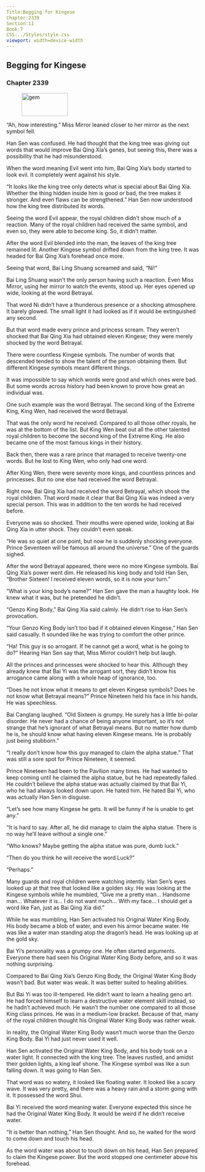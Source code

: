 ```yaml
---
Title:Begging for Kingese 
Chapter:2339 
Section:11 
Book:7 
CSS:../Styles/style.css 
viewport: width=device-width
---
```

  
## Begging for Kingese
### Chapter 2339
  
<figure>
	<img src="../Images/gem.gif" alt="gem" id="gem" width="120" height="60" />
</figure>
  

  
“Ah, how interesting.” Miss Mirror leaned closer to her mirror as the next symbol fell.

Han Sen was confused. He had thought that the king tree was giving out words that would improve Bai Qing Xia’s genes, but seeing this, there was a possibility that he had misunderstood.

When the word meaning Evil went into him, Bai Qing Xia’s body started to look evil. It completely went against his style.

“It looks like the king tree only detects what is special about Bai Qing Xia. Whether the thing hidden inside him is good or bad, the tree makes it stronger. And even flaws can be strengthened.” Han Sen now understood how the king tree distributed its words.

Seeing the word Evil appear, the royal children didn’t show much of a reaction. Many of the royal children had received the same symbol, and even so, they were able to become king. So, it didn’t matter.

After the word Evil blended into the man, the leaves of the king tree remained lit. Another Kingese symbol drifted down from the king tree. It was headed for Bai Qing Xia’s forehead once more.

Seeing that word, Bai Ling Shuang screamed and said, “Ni!”

Bai Ling Shuang wasn’t the only person having such a reaction. Even Miss Mirror, using her mirror to watch the events, stood up. Her eyes opened up wide, looking at the word Betrayal.

That word Ni didn’t have a thunderous presence or a shocking atmosphere. It barely glowed. The small light it had looked as if it would be extinguished any second.

But that word made every prince and princess scream. They weren’t shocked that Bai Qing Xia had obtained eleven Kingese; they were merely shocked by the word Betrayal.

There were countless Kingese symbols. The number of words that descended tended to show the talent of the person obtaining them. But different Kingese symbols meant different things.

It was impossible to say which words were good and which ones were bad. But some words across history had been known to prove how great an individual was.

One such example was the word Betrayal. The second king of the Extreme King, King Wen, had received the word Betrayal.

That was the only word he received. Compared to all those other royals, he was at the bottom of the list. But King Wen beat out all the other talented royal children to become the second king of the Extreme King. He also became one of the most famous kings in their history.

Back then, there was a rare prince that managed to receive twenty-one words. But he lost to King Wen, who only had one word.

After King Wen, there were seventy more kings, and countless princes and princesses. But no one else had received the word Betrayal.

Right now, Bai Qing Xia had received the word Betrayal, which shook the royal children. That word made it clear that Bai Qing Xia was indeed a very special person. This was in addition to the ten words he had received before.

Everyone was so shocked. Their mouths were opened wide, looking at Bai Qing Xia in utter shock. They couldn’t even speak.

“He was so quiet at one point, but now he is suddenly shocking everyone. Prince Seventeen will be famous all around the universe.” One of the guards sighed.

After the word Betrayal appeared, there were no more Kingese symbols. Bai Qing Xia’s power went dim. He released his king body and told Han Sen, “Brother Sixteen! I received eleven words, so it is now your turn.”

“What is your king body’s name?” Han Sen gave the man a haughty look. He knew what it was, but he pretended he didn’t.

“Genzo King Body,” Bai Qing Xia said calmly. He didn’t rise to Han Sen’s provocation.

“Your Genzo King Body isn’t too bad if it obtained eleven Kingese,” Han Sen said casually. It sounded like he was trying to comfort the other prince.

“Ha! This guy is so arrogant. If he cannot get a word, what is he going to do?” Hearing Han Sen say that, Miss Mirror couldn’t help but laugh.

All the princes and princesses were shocked to hear this. Although they already knew that Bai Yi was the arrogant sort, they didn’t know his arrogance came along with a whole heap of ignorance, too.

“Does he not know what it means to get eleven Kingese symbols? Does he not know what Betrayal means?” Prince Nineteen held his face in his hands. He was speechless.

Bai Canglang laughed. “Old Sixteen is grumpy. He surely has a little bi-polar disorder. He never had a chance of being anyone important, so it’s not strange that he’s ignorant of what Betrayal means. But no matter how dumb he is, he should know what having eleven Kingese means. He is probably just being stubborn.”

“I really don’t know how this guy managed to claim the alpha statue.” That was still a sore spot for Prince Nineteen, it seemed.

Prince Nineteen had been to the Pavilion many times. He had wanted to keep coming until he claimed the alpha statue, but he had repeatedly failed. He couldn’t believe the alpha statue was actually claimed by that Bai Yi, who he had always looked down upon. He hated him. He hated Bai Yi, who was actually Han Sen in disguise.

“Let’s see how many Kingese he gets. It will be funny if he is unable to get any.”

“It is hard to say. After all, he did manage to claim the alpha statue. There is no way he’ll leave without a single one.”

“Who knows? Maybe getting the alpha statue was pure, dumb luck.”

“Then do you think he will receive the word Luck?”

“Perhaps.”

Many guards and royal children were watching intently. Han Sen’s eyes looked up at that tree that looked like a golden sky. He was looking at the Kingese symbols while he mumbled, “Give me a pretty man… Handsome man… Whatever it is… I do not want much… With my face… I should get a word like Fan, just as Bai Qing Xia did.”

While he was mumbling, Han Sen activated his Original Water King Body. His body became a blob of water, and even his armor became water. He was like a water man standing atop the dragon’s head. He was looking up at the gold sky.

Bai Yi’s personality was a grumpy one. He often started arguments. Everyone there had seen his Original Water King Body before, and so it was nothing surprising.

Compared to Bai Qing Xia’s Genzo King Body, the Original Water King Body wasn’t bad. But water was weak. It was better suited to healing abilities.

But Bai Yi was too ill-tempered. He didn’t want to learn a healing geno art. He had forced himself to learn a destructive water element skill instead, so he hadn’t achieved much. He wasn’t the number one compared to all those King class princes. He was in a medium-low bracket. Because of that, many of the royal children thought his Original Water King Body was rather weak.

In reality, the Original Water King Body wasn’t much worse than the Genzo King Body. Bai Yi had just never used it well.

Han Sen activated the Original Water King Body, and his body took on a water light. It connected with the king tree. The leaves rustled, and amidst their golden lights, a king leaf shone. The Kingese symbol was like a sun falling down. It was going to Han Sen.

That word was so watery, it looked like floating water. It looked like a scary wave. It was very pretty, and there was a heavy rain and a storm going with it. It possessed the word Shui.

Bai Yi received the word meaning water. Everyone expected this since he had the Original Water King Body. It would be weird if he didn’t receive water.

“It is better than nothing,” Han Sen thought. And so, he waited for the word to come down and touch his head.

As the word water was about to touch down on his head, Han Sen prepared to claim the Kingese power. But the word stopped one centimeter above his forehead.